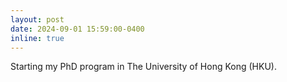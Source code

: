 ```yaml
---
layout: post
date: 2024-09-01 15:59:00-0400
inline: true
---
```


Starting my PhD program in The University of Hong Kong (HKU).
